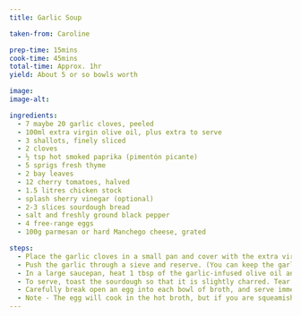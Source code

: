 ```yaml
---
title: Garlic Soup

taken-from: Caroline

prep-time: 15mins
cook-time: 45mins
total-time: Approx. 1hr
yield: About 5 or so bowls worth

image:
image-alt:

ingredients:
  - 7 maybe 20 garlic cloves, peeled
  - 100ml extra virgin olive oil, plus extra to serve
  - 3 shallots, finely sliced
  - 2 cloves
  - ½ tsp hot smoked paprika (pimentón picante)
  - 5 sprigs fresh thyme
  - 2 bay leaves
  - 12 cherry tomatoes, halved
  - 1.5 litres chicken stock
  - splash sherry vinegar (optional)
  - 2-3 slices sourdough bread
  - salt and freshly ground black pepper
  - 4 free-range eggs
  - 100g parmesan or hard Manchego cheese, grated

steps:
  - Place the garlic cloves in a small pan and cover with the extra virgin olive oil. Place on a medium heat until the oil begins to bubble gently. Lower the heat to the lowest setting and cook the garlic gently for 25 minutes, or until the cloves are soft. Remove from the heat and remove the garlic using a slotted spoon.
  - Push the garlic through a sieve and reserve. (You can keep the garlic oil to use for cooking risottos, stews, fried eggs etc. It will keep for several weeks in the fridge.)
  - In a large saucepan, heat 1 tbsp of the garlic-infused olive oil and gently fry the shallots for 5-6 minutes. Add the reserved garlic purée, cloves, paprika, thyme, bay leaves and tomatoes. Fry gently for a further five minutes, then pour in the chicken stock. Simmer the broth on a low heat for 30 minutes to allow the flavours to infuse. You may like to add a splash of sherry vinegar.
  - To serve, toast the sourdough so that it is slightly charred. Tear the toast up into bite-sized chunks and put in the bottom of heated soup bowls. Season the hot broth with salt and freshly ground black pepper, then pour it over the toasts in the bowls.
  - Carefully break open an egg into each bowl of broth, and serve immediately with a drizzle of extra virgin olive oil and the grated cheese in a bowl to hand round the table.
  - Note - The egg will cook in the hot broth, but if you are squeamish about runny eggs, poach the eggs in the soup for a few minutes before serving. Alternatively poach them separately, before adding to the broth. The Spanish wouldn't dream of cooking the eggs separately.
---
```

